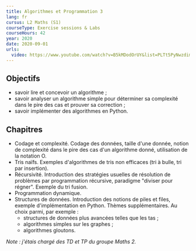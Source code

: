 ```yaml
---
title: Algorithmes et Programmation 3
lang: fr
cursus: L2 Maths (S1)
courseType: Exercise sessions & Labs
courseHours: 42
year: 2020
date: 2020-09-01
urls:
  video: https://www.youtube.com/watch?v=B5kMDodOrUY&list=PLTt5PyNwzdimzZbFSoz1QHMOdo8hfhIgC
---
```


## Objectifs

- savoir lire et concevoir un algorithme ;
- savoir analyser un algorithme simple pour déterminer sa complexité dans le pire des cas et prouver sa correction ;
- savoir implémenter des algorithmes en Python.

## Chapitres

- Codage et complexité. Codage des données, taille d'une donnée, notion de complexité dans le pire des cas d'un algorithme donné, utilisation de la notation O.
- Tris naïfs. Exemples d'algorithmes de tris non efficaces (tri à bulle, tri par insertion).
- Récursivité. Introduction des stratégies usuelles de résolution de problèmes par programmation récursive, paradigme "diviser pour régner". Exemple du tri fusion.
- Programmation dynamique.
- Structures de données. Introduction des notions de piles et files, exemple d'implémentation en Python.
Thèmes supplémentaires. Au choix parmi, par exemple :
  - structures de données plus avancées telles que les tas ;
  - algorithmes simples sur les graphes ;
  - algorithmes gloutons.

*Note : j'étais chargé des TD et TP du groupe Maths 2.*
